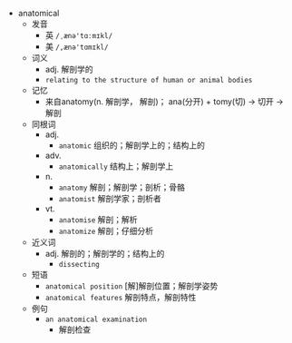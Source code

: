 - anatomical
  - 发音
    - 英 `/ˌænə'tɑːmɪkl/`
    - 美 `/,ænə'tɑmɪkl/`
  - 词义
    - adj. 解剖学的
    - `relating to the structure of human or animal bodies`
  - 记忆
    - 来自anatomy(n. 解剖学， 解剖)； ana(分开) + tomy(切) → 切开 → 解剖
  - 同根词
    - adj.
      - `anatomic` 组织的；解剖学上的；结构上的
    - adv.
      - `anatomically` 结构上；解剖学上
    - n.
      - `anatomy` 解剖；解剖学；剖析；骨骼
      - `anatomist` 解剖学家；剖析者
    - vt.
      - `anatomise` 解剖；解析
      - `anatomize` 解剖；仔细分析
  - 近义词
    - adj. 解剖的；解剖学的；结构上的
      - `dissecting`
  - 短语
    - `anatomical position` [解]解剖位置；解剖学姿势 
    - `anatomical features` 解剖特点，解剖特性 
  - 例句
    - `an anatomical examination`
      - 解剖检查

